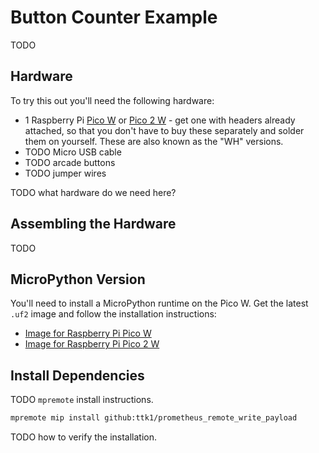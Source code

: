 # Button Counter Example

TODO

## Hardware

To try this out you'll need the following hardware:

* 1 Raspberry Pi [Pico W](https://shop.pimoroni.com/products/raspberry-pi-pico-w?variant=40059369652307) or [Pico 2 W](https://shop.pimoroni.com/products/raspberry-pi-pico-2-w?variant=54852253024635) - get one with headers already attached, so that you don't have to buy these separately and solder them on yourself. These are also known as the "WH" versions.
* TODO Micro USB cable
* TODO arcade buttons
* TODO jumper wires

TODO what hardware do we need here?

## Assembling the Hardware

TODO

## MicroPython Version

You'll need to install a MicroPython runtime on the Pico W.  Get the latest `.uf2` image and follow the installation instructions:

* [Image for Raspberry Pi Pico W](https://micropython.org/download/RPI_PICO_W/)
* [Image for Raspberry Pi Pico 2 W](https://micropython.org/download/RPI_PICO2_W/)

## Install Dependencies

TODO `mpremote` install instructions.

```bash
mpremote mip install github:ttk1/prometheus_remote_write_payload
```

TODO how to verify the installation.